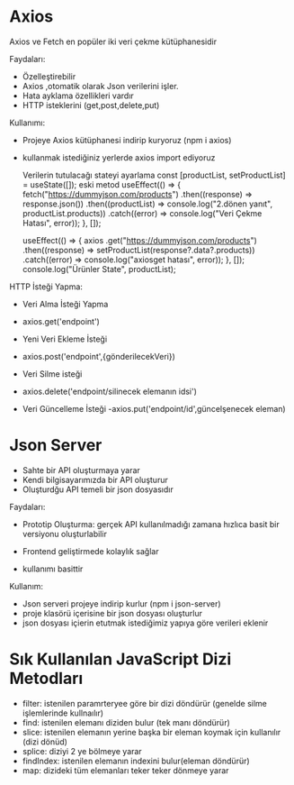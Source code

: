 # Axios

Axios ve Fetch en popüler iki veri çekme kütüphanesidir

Faydaları:

- Özelleştirebilir
- Axios ,otomatik olarak Json verilerini işler.
- Hata ayklama özellikleri vardır
- HTTP isteklerini (get,post,delete,put)

Kullanımı:

- Projeye Axios kütüphanesi indirip kuryoruz (npm i axios)
- kullanmak istediğiniz yerlerde axios import ediyoruz

  Verilerin tutulacağı stateyi ayarlama
  const [productList, setProductList] = useState([]);
  eski metod
  useEffect(() => {
  fetch("https://dummyjson.com/products")
  .then((response) => response.json())
  .then((productList) => console.log("2.dönen yanıt", productList.products))
  .catch((error) => console.log("Veri Çekme Hatası", error));
  }, []);

  useEffect(() => {
  axios
  .get("https://dummyjson.com/products")
  .then((response) => setProductList(response?.data?.products))
  .catch((error) => console.log("axiosget hatası", error));
  }, []);
  console.log("Ürünler State", productList);

HTTP İsteği Yapma:

- Veri Alma İsteği Yapma
- axios.get('endpoint')

- Yeni Veri Ekleme İsteği
- axios.post('endpoint',{gönderilecekVeri})

- Veri Silme isteği
- axios.delete('endpoint/silinecek elemanın idsi')

- Veri Güncelleme İsteği
-axios.put('endpoint/id',güncelşenecek eleman)

# Json Server

- Sahte bir API oluşturmaya yarar
- Kendi bilgisayarımızda bir API oluşturur
- Oluşturdğu API temeli bir json dosyasıdır

Faydaları:

- Prototip Oluşturma: gerçek API kullanılmadığı zamana hızlıca basit bir versiyonu oluşturlabilir

- Frontend geliştirmede kolaylık sağlar
- kullanımı basittir

Kullanım:

- Json serveri projeye indirip kurlur (npm i json-server)
- proje klasörü içerisine bir json dosyası oluşturlur
- json dosyası içierin etutmak istediğimiz yapıya göre verileri eklenir


# Sık Kullanılan JavaScript Dizi Metodları

- filter: istenilen paramrteryee göre bir dizi döndürür (genelde silme işlemlerinde kullnaılır)
- find: istenilen elemanı diziden bulur (tek manı döndürür)
- slice: istenilen elemanın yerine başka bir eleman koymak için kullanılır (dizi dönüd)
- splice: diziyi 2 ye bölmeye yarar
- findIndex: istenilen elemanın indexini bulur(eleman döndürür)
- map: dizideki tüm elemanları teker teker dönmeye yarar

